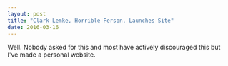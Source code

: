 ```yaml
---
layout: post
title: "Clark Lemke, Horrible Person, Launches Site"
date: 2016-03-16
---
```


Well. Nobody asked for this and most have actively discouraged this but I've made a personal website. 

